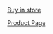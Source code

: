 [Buy in store](https://store.bitcraze.io/products/breakout-deck)

[Product Page](/products/breakout-deck)
